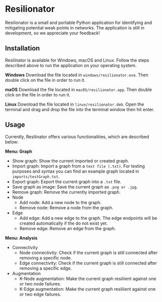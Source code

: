 # Resilionator
Resilionator is a small and portable Python application for identifying and mitigating potential weak points in networks. The application is still in development, so we appreciate your feedback!


## Installation
Resilinator is available for Windows, macOS and Linux. Follow the steps described above to run the application on your operating system.  

**Windows**
Download the file located in ```windows/resilionator.exe```. Then double click on the file in order to run it.

**maOS**
Download the file located in ```macOS/resilionator.app```. Then double click on the file in order to run it.

**Linux**
Download the file located in ```linux/resilionator.deb```. Open the terminal and drag and drop the file into the terminal window then hit enter.


## Usage
Currently, Resilinator offers various functionalities, which are described below:

**Menu: Graph**
- Show graph: Show the current imported or created graph.
- Import graph: Import a graph from a ```text file (.txt)```. For testing purposes and syntax you can find an example graph located in ```imports/testGraph.txt```.
- Export graph: Export the current graph into a ```.txt``` file. 
- Save graph as image: Save the current graph as ```.png or .jpg```.
- Remove graph: Remove the currently imported graph.
- Node
  - Add node: Add a new node to the graph.
  - Remove node: Remove a node from the graph. 
- Edge
  - Add edge: Add a new edge to the graph. The edge endpoints will be created automatically if the do not exist yet.
  - Remove edge: Remove an edge from the graph.

**Menu: Analysis**
- Connectivity
  - Node connectivity: Check if the current graph is still connected after removing a specific node. 
  - Edge connectivity: Check if the current graph is still connected after removing a specific edge. 
- Augmentation
  - K-Node augmentation: Make the current graph resiliient against one or two node failures.
  - K-Edge augmentation: Make the current graph resiliient against one or two edge failures.










